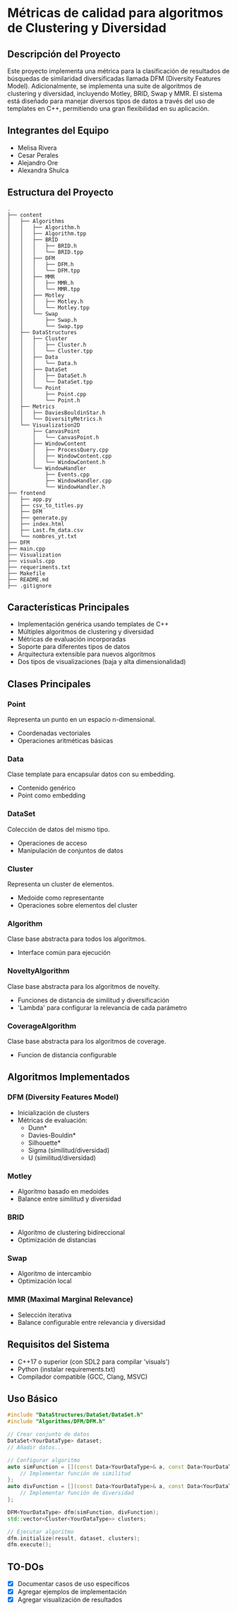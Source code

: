 # Métricas de calidad para algoritmos de Clustering y Diversidad

## Descripción del Proyecto
Este proyecto implementa una métrica para la clasificación de resultados de búsquedas de similaridad diversificadas llamada DFM (Diversity Features Model). Adicionalmente, se implementa una suite de algoritmos de clustering y diversidad, incluyendo Motley, BRID, Swap y MMR. El sistema está diseñado para manejar diversos tipos de datos a través del uso de templates en C++, permitiendo una gran flexibilidad en su aplicación.

## Integrantes del Equipo
- Melisa Rivera
- Cesar Perales
- Alejandro Ore
- Alexandra Shulca

## Estructura del Proyecto
```
.
├── content
│   ├── Algorithms
│   │   ├── Algorithm.h
│   │   ├── Algorithm.tpp
│   │   ├── BRID
│   │   │   ├── BRID.h
│   │   │   └── BRID.tpp
│   │   ├── DFM
│   │   │   ├── DFM.h
│   │   │   └── DFM.tpp
│   │   ├── MMR
│   │   │   ├── MMR.h
│   │   │   └── MMR.tpp
│   │   ├── Motley
│   │   │   ├── Motley.h
│   │   │   └── Motley.tpp
│   │   └── Swap
│   │       ├── Swap.h
│   │       └── Swap.tpp
│   ├── DataStructures
│   │   ├── Cluster
│   │   │   ├── Cluster.h
│   │   │   └── Cluster.tpp
│   │   ├── Data
│   │   │   └── Data.h
│   │   ├── DataSet
│   │   │   ├── DataSet.h
│   │   │   └── DataSet.tpp
│   │   └── Point
│   │       ├── Point.cpp
│   │       └── Point.h
│   ├── Metrics
│   │   ├── DaviesBouldinStar.h
│   │   └── DiversityMetrics.h
│   └── Visualization2D
│       ├── CanvasPoint
│       │   └── CanvasPoint.h
│       ├── WindowContent
│       │   ├── ProcessQuery.cpp
│       │   ├── WindowContent.cpp
│       │   └── WindowContent.h
│       └── WindowHandler
│           ├── Events.cpp
│           ├── WindowHandler.cpp
│           └── WindowHandler.h
├── frontend
│   ├── app.py
│   ├── csv_to_titles.py
│   ├── DFM
│   ├── generate.py
│   ├── index.html
│   ├── Last.fm_data.csv
│   └── nombres_yt.txt
├── DFM
├── main.cpp
├── Visualization
├── visuals.cpp
├── requeriments.txt
├── Makefile
├── README.md
├── .gitignore
```

## Características Principales
- Implementación genérica usando templates de C++
- Múltiples algoritmos de clustering y diversidad
- Métricas de evaluación incorporadas
- Soporte para diferentes tipos de datos
- Arquitectura extensible para nuevos algoritmos
- Dos tipos de visualizaciones (baja y alta dimensionalidad)

## Clases Principales

### Point
Representa un punto en un espacio n-dimensional.
- Coordenadas vectoriales
- Operaciones aritméticas básicas

### Data
Clase template para encapsular datos con su embedding.
- Contenido genérico
- Point como embedding

### DataSet
Colección de datos del mismo tipo.
- Operaciones de acceso
- Manipulación de conjuntos de datos

### Cluster
Representa un cluster de elementos.
- Medoide como representante
- Operaciones sobre elementos del cluster

### Algorithm
Clase base abstracta para todos los algoritmos.
- Interface común para ejecución

### NoveltyAlgorithm
Clase base abstracta para los algoritmos de novelty.
- Funciones de distancia de similitud y diversificación
- 'Lambda' para configurar la relevancia de cada parámetro

### CoverageAlgorithm
Clase base abstracta para los algoritmos de coverage.
- Funcion de distancia configurable

## Algoritmos Implementados

### DFM (Diversity Features Model)
- Inicialización de clusters
- Métricas de evaluación:
  - Dunn*
  - Davies-Bouldin*
  - Silhouette*
  - Sigma (similitud/diversidad)
  - U (similitud/diversidad)

### Motley
- Algoritmo basado en medoides
- Balance entre similitud y diversidad

### BRID
- Algoritmo de clustering bidireccional
- Optimización de distancias

### Swap
- Algoritmo de intercambio
- Optimización local

### MMR (Maximal Marginal Relevance)
- Selección iterativa
- Balance configurable entre relevancia y diversidad

## Requisitos del Sistema
- C++17 o superior (con SDL2 para compilar 'visuals')
- Python (instalar requirements.txt)
- Compilador compatible (GCC, Clang, MSVC)

## Uso Básico
```cpp
#include "DataStructures/DataSet/DataSet.h"
#include "Algorithms/DFM/DFM.h"

// Crear conjunto de datos
DataSet<YourDataType> dataset;
// Añadir datos...

// Configurar algoritmo
auto simFunction = [](const Data<YourDataType>& a, const Data<YourDataType>& b) -> double {
    // Implementar función de similitud
};
auto divFunction = [](const Data<YourDataType>& a, const Data<YourDataType>& b) -> double {
    // Implementar función de diversidad
};

DFM<YourDataType> dfm(simFunction, divFunction);
std::vector<Cluster<YourDataType>> clusters;

// Ejecutar algoritmo
dfm.initialize(result, dataset, clusters);
dfm.execute();
```


## TO-DOs
- [X] Documentar casos de uso específicos
- [X] Agregar ejemplos de implementación
- [X] Agregar visualización de resultados
